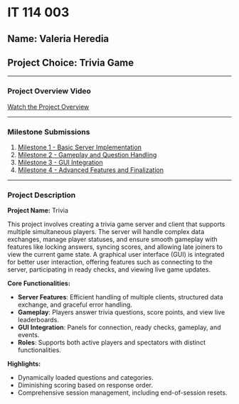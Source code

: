 # IT 114 003  
## Name: Valeria Heredia
## Project Choice: Trivia Game 

---

### **Project Overview Video**
[Watch the Project Overview]()

---

### **Milestone Submissions**
1. [Milestone 1 - Basic Server Implementation](https://github.com/vvh24/vvh-IT114-003/tree/Milestone1)  
2. [Milestone 2 - Gameplay and Question Handling](https://github.com/vvh24/vvh-IT114-003/tree/Milestone2)  
3. [Milestone 3 - GUI Integration](https://github.com/vvh24/vvh-IT114-003/tree/Milestone3)  
4. [Milestone 4 - Advanced Features and Finalization](https://github.com/vvh24/vvh-IT114-003/tree/Milestone4)

---

### **Project Description**

**Project Name:** Trivia  

This project involves creating a trivia game server and client that supports multiple simultaneous players. The server will handle complex data exchanges, manage player statuses, and ensure smooth gameplay with features like locking answers, syncing scores, and allowing late joiners to view the current game state. A graphical user interface (GUI) is integrated for better user interaction, offering features such as connecting to the server, participating in ready checks, and viewing live game updates.

**Core Functionalities:**
- **Server Features**: Efficient handling of multiple clients, structured data exchange, and graceful error handling.
- **Gameplay**: Players answer trivia questions, score points, and view live leaderboards.
- **GUI Integration**: Panels for connection, ready checks, gameplay, and events.
- **Roles**: Supports both active players and spectators with distinct functionalities.

**Highlights:**
- Dynamically loaded questions and categories.
- Diminishing scoring based on response order.
- Comprehensive session management, including end-of-session resets.
